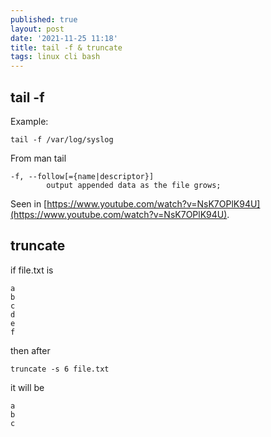 ```yaml
---
published: true
layout: post
date: '2021-11-25 11:18'
title: tail -f & truncate
tags: linux cli bash
---
```

## tail -f

Example:

    tail -f /var/log/syslog

From man tail

    -f, --follow[={name|descriptor}]
            output appended data as the file grows;

Seen in [https://www.youtube.com/watch?v=NsK7OPlK94U](https://www.youtube.com/watch?v=NsK7OPlK94U).

## truncate

if file.txt is

    a
    b
    c
    d
    e
    f
    
then after

    truncate -s 6 file.txt
    
it will be

    a
    b
    c
